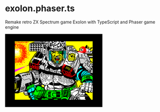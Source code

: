 # exolon.phaser.ts
Remake retro ZX Spectrum game Exolon with TypeScript and Phaser game engine

![GitHub Logo](/exolon.phaser.ts/build/assets/ui/gameLogo.png)
